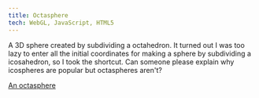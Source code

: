 ```yaml
---
title: Octasphere
tech: WebGL, JavaScript, HTML5
---
```


A 3D sphere created by subdividing a octahedron. It turned out I was too lazy to enter all the initial coordinates for making a sphere by subdividing a icosahedron, so I took the shortcut. Can someone please explain why icospheres are popular but octaspheres aren't?

[An octasphere]({{site.baseurl}}/2012/11/09/octasphere/)
